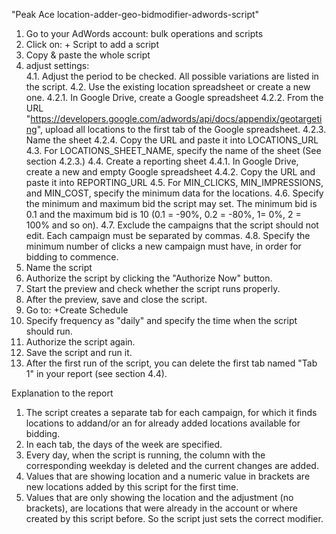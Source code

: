"Peak Ace location-adder-geo-bidmodifier-adwords-script" 

1. Go to your AdWords account: bulk operations and scripts
2. Click on: + Script to add a script
3. Copy & paste the whole script
4. adjust settings:    
    4.1. Adjust the period to be checked. All possible variations are listed in the script.
    4.2. Use the existing location spreadsheet or create a new one.
        4.2.1. In Google Drive, create a Google spreadsheet
        4.2.2. From the URL "https://developers.google.com/adwords/api/docs/appendix/geotargeting", upload all locations to the first tab of the Google spreadsheet.
        4.2.3. Name the sheet
        4.2.4. Copy the URL and paste it into LOCATIONS_URL
    4.3. For LOCATIONS_SHEET_NAME, specify the name of the sheet (See section 4.2.3.)
    4.4. Create a reporting sheet
4.4.1. In Google Drive, create a new and empty Google spreadsheet
4.4.2. Copy the URL and paste it into REPORTING_URL
4.5. For MIN_CLICKS, MIN_IMPRESSIONS, and MIN_COST, specify the minimum data for the locations.
4.6. Specify the minimum and maximum bid the script may set. The minimum bid is 0.1 and the maximum bid is 10 (0.1 = -90%, 0.2 = -80%, 1= 0%, 2 = 100% and so on).
4.7. Exclude the campaigns that the script should not edit. Each campaign must be separated by commas.
4.8. Specify the minimum number of clicks a new campaign must have, in order for bidding to commence.
5. Name the script
6. Authorize the script by clicking the "Authorize Now" button.
7. Start the preview and check whether the script runs properly.
8. After the preview, save and close the script.
9. Go to:  +Create Schedule
10. Specify frequency as "daily" and specify the time when the script should run.
11. Authorize the script again. 
12. Save the script and run it.
13. After the first run of the script, you can delete the first tab named "Tab 1" in your report (see section 4.4).

Explanation to the report
1. The script creates a separate tab for each campaign, for which it finds locations to addand/or an for already added locations available for bidding.
2. In each tab, the days of the week are specified.
3. Every day, when the script is running, the column with the corresponding weekday is deleted and the current changes are added.
5. Values that are showing location and a numeric value in brackets are new locations added by this script for the first time.
4. Values that are only showing the location and the adjustment (no brackets), are locations that were already in the account or where created by this script before. So the script just sets the correct modifier. 


